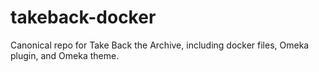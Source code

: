 # takeback-docker
Canonical repo for Take Back the Archive, including docker files, Omeka plugin, and Omeka theme.
